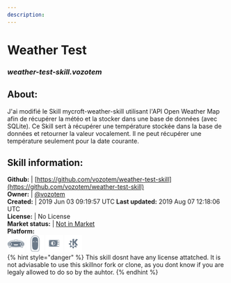 ```yaml
--- 
description: 
---
```


# Weather Test  
### _weather-test-skill.vozotem_  
## About:  
J'ai modifié le Skill mycroft-weather-skill utilisant l'API Open Weather Map afin de récupérer la météo et la stocker dans une base de données (avec SQLite). Ce Skill sert à récupérer une température stockée dans la base de données et retourner la valeur vocalement. Il ne peut récupérer une température seulement pour la date courante.

## Skill information:  
**Github:** | [https://github.com/vozotem/weather-test-skill](https://github.com/vozotem/weather-test-skill)  
**Owner:** | [@vozotem](https://github.com/vozotem)  
**Created:** | 2019 Jun 03 09:19:57 UTC  **Last updated:** 2019 Aug 07 12:18:06 UTC  
**License:** | No License  
**Market status:** | [Not in Market](https://market.mycroft.ai/skill/)  
**Platform:**  
 ![](../.gitbook/assets/mark-1-icon.png)  ![](../.gitbook/assets/mark-2-icon.png)  ![](../.gitbook/assets/picroft-icon.png)  ![](../.gitbook/assets/kde.png)   
{% hint style="danger" %}
This skill dosnt have any license attatched. It is not adviasable to use this skillnor fork or clone, as you dont know if you are legaly allowed to do so by the auhtor.
{% endhint %}
